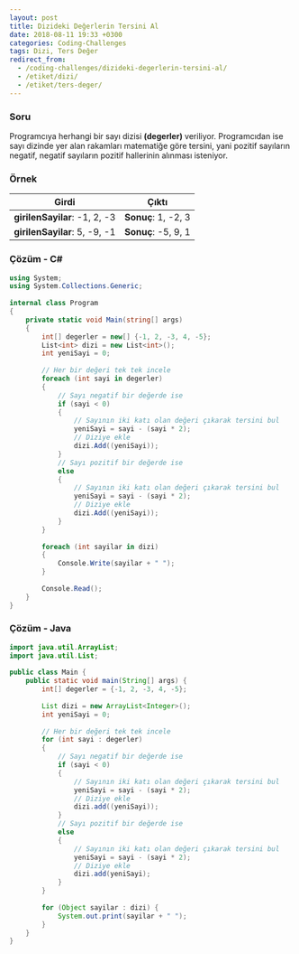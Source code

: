 ```yaml
---
layout: post
title: Dizideki Değerlerin Tersini Al
date: 2018-08-11 19:33 +0300
categories: Coding-Challenges
tags: Dizi, Ters Değer
redirect_from:
  - /coding-challenges/dizideki-degerlerin-tersini-al/
  - /etiket/dizi/
  - /etiket/ters-deger/
---
```

### Soru
Programcıya herhangi bir sayı dizisi **(degerler)** veriliyor. Programcıdan ise sayı dizinde yer alan rakamları matematiğe göre tersini, yani pozitif sayıların negatif, negatif sayıların pozitif hallerinin alınması isteniyor.

### Örnek

| Girdi                         | Çıktı               |
|-------------------------------|---------------------|
| **girilenSayilar**: -1, 2, -3 | **Sonuç**: 1, -2, 3 |
| **girilenSayilar**: 5, -9, -1 | **Sonuç**: -5, 9, 1 |

### Çözüm - C#
```csharp
using System;
using System.Collections.Generic;
 
internal class Program
{
    private static void Main(string[] args)
    {
        int[] degerler = new[] {-1, 2, -3, 4, -5};
        List<int> dizi = new List<int>();
        int yeniSayi = 0;
 
        // Her bir değeri tek tek incele
        foreach (int sayi in degerler)
        {
            // Sayı negatif bir değerde ise
            if (sayi < 0)
            {
                // Sayının iki katı olan değeri çıkarak tersini bul
                yeniSayi = sayi - (sayi * 2);
                // Diziye ekle
                dizi.Add((yeniSayi));
            }
            // Sayı pozitif bir değerde ise
            else
            {
                // Sayının iki katı olan değeri çıkarak tersini bul
                yeniSayi = sayi - (sayi * 2);
                // Diziye ekle
                dizi.Add((yeniSayi));
            }
        }
 
        foreach (int sayilar in dizi)
        {
            Console.Write(sayilar + " ");
        }
 
        Console.Read();
    }
}
```

### Çözüm - Java
```java
import java.util.ArrayList;
import java.util.List;
 
public class Main {
    public static void main(String[] args) {
        int[] degerler = {-1, 2, -3, 4, -5};
 
        List dizi = new ArrayList<Integer>();
        int yeniSayi = 0;
 
        // Her bir değeri tek tek incele
        for (int sayi : degerler)
        {
            // Sayı negatif bir değerde ise
            if (sayi < 0)
            {
                // Sayının iki katı olan değeri çıkarak tersini bul
                yeniSayi = sayi - (sayi * 2);
                // Diziye ekle
                dizi.add((yeniSayi));
            }
            // Sayı pozitif bir değerde ise
            else
            {
                // Sayının iki katı olan değeri çıkarak tersini bul
                yeniSayi = sayi - (sayi * 2);
                // Diziye ekle
                dizi.add(yeniSayi);
            }
        }
 
        for (Object sayilar : dizi) {
            System.out.print(sayilar + " ");
        }
    }
}
```